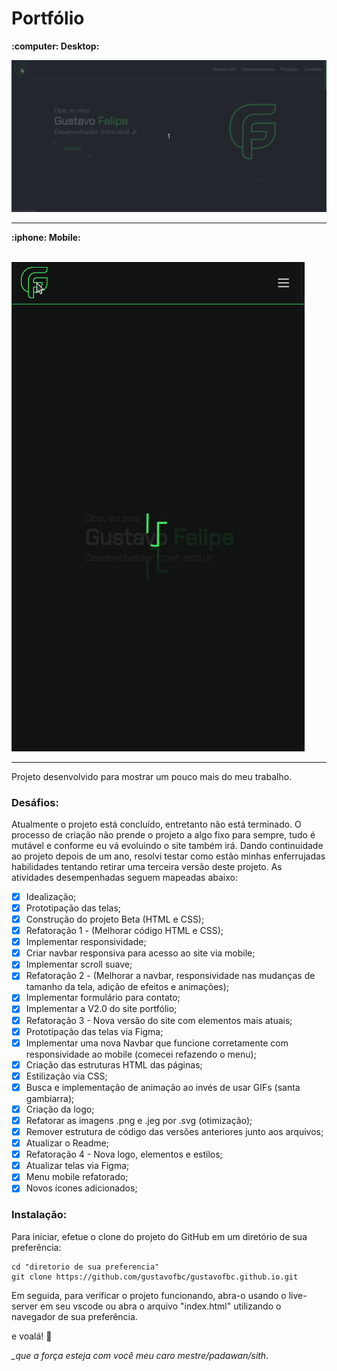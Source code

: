 # Portfólio

<p><b> :computer: Desktop:</b></p>
<img src="./images/demo/demo_v4.gif" alt="site desktop">
<hr>

<p><b> :iphone: Mobile:</b></p>
<br/>
<img src="./images/demo/demo_mobile_v4.gif" alt="site mobile">
<hr>

Projeto desenvolvido para mostrar um pouco mais do meu trabalho.

### Desáfios:

Atualmente o projeto está concluído, entretanto não está terminado. O processo de criação não prende o projeto a algo fixo para sempre, tudo é mutável e conforme eu vá evoluindo o site também irá. Dando continuidade ao projeto depois de um ano, resolvi testar como estão minhas enferrujadas habilidades tentando retirar uma terceira versão deste projeto.
As atividades desempenhadas seguem mapeadas abaixo:

- [x] Idealização;
- [x] Prototipação das telas;
- [x] Construção do projeto Beta (HTML e CSS);
- [x] Refatoração 1 - (Melhorar código HTML e CSS);
- [x] Implementar responsividade;
- [x] Criar navbar responsiva para acesso ao site via mobile;
- [x] Implementar scroll suave;
- [x] Refatoração 2 - (Melhorar a navbar, responsividade nas mudanças de tamanho da tela, adição de efeitos e animações);
- [x] Implementar formulário para contato;
- [x] Implementar a V2.0 do site portfólio;
- [x] Refatoração 3 - Nova versão do site com elementos mais atuais;
- [x] Prototipação das telas via Figma;
- [x] Implementar uma nova Navbar que funcione corretamente com responsividade ao mobile (comecei refazendo o menu);
- [x] Criação das estruturas HTML das páginas;
- [x] Estilização via CSS;
- [x] Busca e implementação de animação ao invés de usar GIFs (santa gambiarra);
- [x] Criação da logo;
- [x] Refatorar as imagens .png e .jeg por .svg (otimização);
- [x] Remover estrutura de código das versões anteriores junto aos arquivos;
- [x] Atualizar o Readme;
- [x] Refatoração 4 - Nova logo, elementos e estilos;
- [x] Atualizar telas via Figma;
- [x] Menu mobile refatorado;
- [x] Novos ícones adicionados;

### Instalação:

Para iniciar, efetue o clone do projeto do GitHub em um diretório de sua preferência:

```shell
cd "diretorio de sua preferencia"
git clone https://github.com/gustavofbc/gustavofbc.github.io.git
```

Em seguida, para verificar o projeto funcionando, abra-o usando o live-server em seu vscode ou abra o arquivo "index.html" utilizando o navegador de sua preferência.

e voalá! :tada:

<i> \_que a força esteja com você meu caro mestre/padawan/sith. </i>
